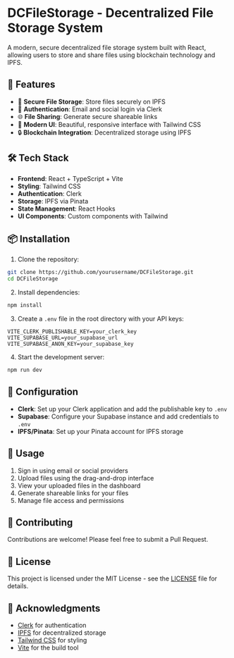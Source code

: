# DCFileStorage - Decentralized File Storage System

A modern, secure decentralized file storage system built with React, allowing users to store and share files using blockchain technology and IPFS.

## 🚀 Features

- 📂 **Secure File Storage**: Store files securely on IPFS
- 🔐 **Authentication**: Email and social login via Clerk
- 🌐 **File Sharing**: Generate secure shareable links
- 💫 **Modern UI**: Beautiful, responsive interface with Tailwind CSS
- 🔒 **Blockchain Integration**: Decentralized storage using IPFS

## 🛠️ Tech Stack

- **Frontend**: React + TypeScript + Vite
- **Styling**: Tailwind CSS
- **Authentication**: Clerk
- **Storage**: IPFS via Pinata
- **State Management**: React Hooks
- **UI Components**: Custom components with Tailwind

## 📦 Installation

1. Clone the repository:
```bash
git clone https://github.com/yourusername/DCFileStorage.git
cd DCFileStorage
```

2. Install dependencies:
```bash
npm install
```

3. Create a `.env` file in the root directory with your API keys:
```env
VITE_CLERK_PUBLISHABLE_KEY=your_clerk_key
VITE_SUPABASE_URL=your_supabase_url
VITE_SUPABASE_ANON_KEY=your_supabase_key
```

4. Start the development server:
```bash
npm run dev
```

## 🔧 Configuration

- **Clerk**: Set up your Clerk application and add the publishable key to `.env`
- **Supabase**: Configure your Supabase instance and add credentials to `.env`
- **IPFS/Pinata**: Set up your Pinata account for IPFS storage

## 🌟 Usage

1. Sign in using email or social providers
2. Upload files using the drag-and-drop interface
3. View your uploaded files in the dashboard
4. Generate shareable links for your files
5. Manage file access and permissions

## 🤝 Contributing

Contributions are welcome! Please feel free to submit a Pull Request.

## 📝 License

This project is licensed under the MIT License - see the [LICENSE](LICENSE) file for details.

## 🙏 Acknowledgments

- [Clerk](https://clerk.dev/) for authentication
- [IPFS](https://ipfs.io/) for decentralized storage
- [Tailwind CSS](https://tailwindcss.com/) for styling
- [Vite](https://vitejs.dev/) for the build tool
